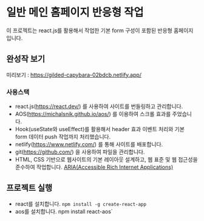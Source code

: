 # 일반 메인 홈페이지 반응형 작업

이 프로젝트는 react.js를 활용해서 작업한 기본 form 구성이 포함된 반응형 홈페이지 입니다.

## 완성작 보기 

미리보기 : https://gilded-capybara-02bdcb.netlify.app/

### 사용스택

- react.js(https://react.dev/) 를 사용하여 사이트를 번들링하고 관리합니다.
- AOS(https://michalsnik.github.io/aos/) 를 이용하여 스크롤 효과를 주었습니다.
- Hook(useState와 useEffect)를 활용해서 header 효과 이벤트 처리와 기본 form 데이터 push 작업까지 처리했습니다.
- netlify(https://www.netlify.com/) 를 통해 사이트를 배포합니다.
- git(https://github.com/) 을 사용하여 파일을 관리합니다.
- HTML, CSS 기반으로 웹사이트의 기본 레이아웃 설계하고, 웹 표준 및 웹 접근성을 준수하여 작업합니다. [ARIA(Accessible Rich Internet Applications)](https://developer.mozilla.org/en-US/docs/Web/Accessibility/ARIA/Roles)

## 프로젝트 실행
- react를 설치합니다. `npm install -g create-react-app`
- aos를 설치합니다. npm install react-aos`


